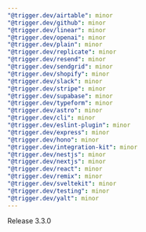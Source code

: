 ```yaml
---
"@trigger.dev/airtable": minor
"@trigger.dev/github": minor
"@trigger.dev/linear": minor
"@trigger.dev/openai": minor
"@trigger.dev/plain": minor
"@trigger.dev/replicate": minor
"@trigger.dev/resend": minor
"@trigger.dev/sendgrid": minor
"@trigger.dev/shopify": minor
"@trigger.dev/slack": minor
"@trigger.dev/stripe": minor
"@trigger.dev/supabase": minor
"@trigger.dev/typeform": minor
"@trigger.dev/astro": minor
"@trigger.dev/cli": minor
"@trigger.dev/eslint-plugin": minor
"@trigger.dev/express": minor
"@trigger.dev/hono": minor
"@trigger.dev/integration-kit": minor
"@trigger.dev/nestjs": minor
"@trigger.dev/nextjs": minor
"@trigger.dev/react": minor
"@trigger.dev/remix": minor
"@trigger.dev/sveltekit": minor
"@trigger.dev/testing": minor
"@trigger.dev/yalt": minor
---
```


Release 3.3.0
